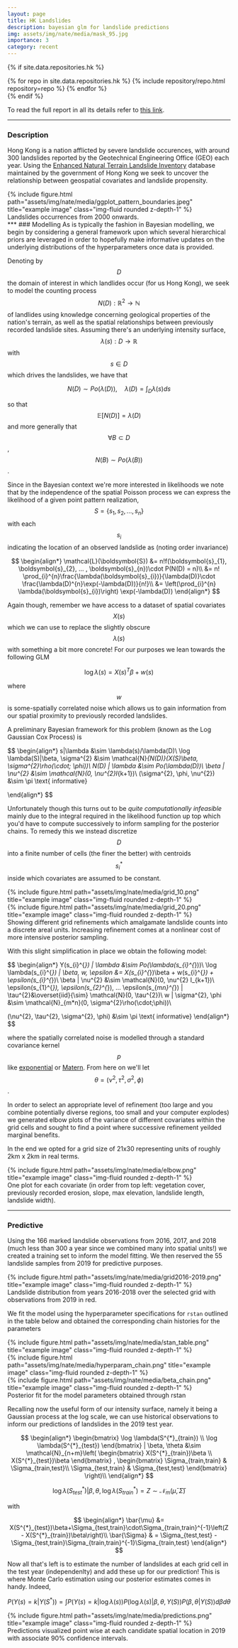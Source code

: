 ```yaml
---
layout: page
title: HK Landslides
description: bayesian glm for landslide predictions 
img: assets/img/nate/media/mask_95.jpg
importance: 3
category: recent
---
```

{% if site.data.repositories.hk %}
<div class="repositories d-flex flex-wrap flex-md-row flex-column justify-content-between align-items-center">
  {% for repo in site.data.repositories.hk %}
    {% include repository/repo.html repository=repo %}
  {% endfor %}
</div>
{% endif %}

To read the full report in all its details refer to [this link]("/assets/pdf/HongKongLandslides.pdf").

***
### Description
Hong Kong is a nation afflicted by severe landslide occurences, with around 300 landslides reported by the Geotechnical Engineering Office (GEO) each year.  Using the [Enhanced Natural Terrain Landslide Inventory](https://data.gov.hk/en-data/dataset/hk-cedd-csu-cedd-entli) database maintained by the government of Hong Kong we seek to uncover the relationship between geospatial covariates and landslide propensity. 

<div class="row justify-content-sm-center">
    <div class="col-sm-8 mt-3 mt-md-0">
        {% include figure.html path="assets/img/nate/media/ggplot_pattern_boundaries.jpeg" title="example image" class="img-fluid rounded z-depth-1" %}
    </div>
</div>
<div class="caption">
    Landslides occurrences from 2000 onwards. 
</div>
***
### Modelling
As is typically the fashion in Bayesian modelling, we begin by considering a general framework upon which several hierarchical priors are leveraged in order to hopefully make informative updates on the underlying distributions of the hyperparameters once data is provided. 

Denoting by $$D$$ the domain of interest in which landlides occur (for us Hong Kong), we seek to model the counting process $$N(D): \mathbb{R}^{2}\rightarrow \mathbb{N}$$ of landlides using knowledge concerning geological properties of the nation's terrain, as well as the spatial relationships between previously recorded landslide sites. Assuming there's an underlying intensity surface, $$\lambda(s):D\rightarrow \mathbb{R}$$ with $$s\in D$$ which drives the landslides, we have that 

$$ 
N(D) \sim Po(\lambda(D)), \quad \lambda(D) = \int_{D}\lambda(s)ds
$$

so that $$\mathbb{E}[N(D)] = \lambda(D)$$ and more generally that $$\forall B \subset D$$, $$N(B) \sim Po(\lambda(B))$$. 

Since in the Bayesian context we're more interested in likelihoods we note that by the independence of the spatial Poisson process we can express the likelihood of a given point pattern realization, $$S = \{s_{1}, s_{2},...,s_{n}\}$$ with each $$s_{i}$$ indicating the location of an observed landslide as (noting order invariance)

$$ 
\begin{align*}
    \mathcal{L}(\boldsymbol{S}) &= n!f(\boldsymbol{s}_{1}, \boldsymbol{s}_{2}, ... , \boldsymbol{s}_{n})\cdot P(N(D) = n)\\
    &= n! \prod_{i}^{n}\frac{\lambda(\boldsymbol{s}_{i})}{\lambda(D)}\cdot \frac{\lambda(D)^{n}\exp(-\lambda(D))}{n!}\\
    &= \left(\prod_{i}^{n} \lambda(\boldsymbol{s}_{i})\right) \exp(-\lambda(D))
\end{align*}
$$

Again though, remember we have access to a dataset of spatial covariates $$X(s)$$ which we can use to replace the slightly obscure $$\lambda(s)$$ with something a bit more concrete! For our purposes we lean towards the following GLM

$$
\log\lambda(s) = X(s)^{T}\beta+w(s)
$$

where $$w$$ is some-spatially correlated noise which allows us to gain information from our spatial proximity to previously recorded landslides. 

A preliminary Bayesian framework for this problem (known as the Log Gaussian Cox Process) is

$$
\begin{align*}
s|\lambda &\sim \lambda(s)/\lambda(D)\\
    \log \lambda(S)|\beta, \sigma^{2} &\sim \mathcal{N}_{N(D)}(X(S)\beta, \sigma^{2}\rho(\cdot; \phi))\\
    N(D) | \lambda &\sim Po(\lambda(D))\\
    \beta | \nu^{2} &\sim \mathcal{N}(0, 
    \nu^{2}I_{k+1})\\
    (\sigma^{2}, \phi, \nu^{2}) &\sim \pi \text{ informative}

\end{align*}
$$

Unfortunately though this turns out to be *quite computationally infeasible* mainly due to the integral required in the likelihood function up top which you'd have to compute successively to inform sampling for the posterior chains. To remedy this we instead discretize $$D$$ into a finite number of cells (the finer the better) with centroids $$s_{i}^{*}$$ inside which covariates are assumed to be constant. 

<div class="row justify-content-sm-center">
    <div class="col-sm mt-3 mt-md-0">
        {% include figure.html path="assets/img/nate/media/grid_10.png" title="example image" class="img-fluid rounded z-depth-1" %}
    </div>
    <div class="col-sm mt-3 mt-md-0">
        {% include figure.html path="assets/img/nate/media/grid_20.png" title="example image" class="img-fluid rounded z-depth-1" %}
    </div>
</div>
<div class="caption">
    Showing different grid refinements which amalgamate landslide counts into a discrete areal units. Increasing refinement comes at a nonlinear cost of more intensive posterior sampling. 
</div>

With this slight simplification in place we obtain the following model:

$$ 
\begin{align*}
Y(s_{i}^{*}) | \lambda &\sim Po(\lambda(s_{i}^{*}))\\
\log \lambda(s_{i}^{*}) | \beta, w, \epsilon &= X(s_{i}^{*})\beta + w(s_{i}^{*}) + \epsilon(s_{i}^{*})\\
\beta | \nu^{2} &\sim \mathcal{N}(0, \nu^{2} I_{k+1})\\
\epsilon(s_{1}^{*}), \epsilon(s_{2}^{*}), ... \epsilon(s_{m*n}^{*}) | \tau^{2}&\overset{iid}{\sim} \mathcal{N}(0, \tau^{2})\\
w | \sigma^{2}, \phi &\sim \mathcal{N}_{m*n}(0, \sigma^{2}\rho(\cdot;\phi))\\

(\nu^{2}, \tau^{2}, \sigma^{2}, \phi) &\sim \pi \text{ informative}
\end{align*}
$$

where the spatially correlated noise is modelled through a standard covariance kernel $$p$$ like [exponential](https://en.wikipedia.org/wiki/Covariance_function) or [Matern](https://en.wikipedia.org/wiki/Mat%C3%A9rn_covariance_function). From here on we'll let $$\theta = (\nu^{2}, \tau^{2}, \sigma^{2}, \phi) $$.

In order to select an appropriate level of refinement (too large and you combine potentially diverse regions, too small and your computer explodes) we generated elbow plots of the variance of different covariates within the grid cells and sought to find a point where successive refinement yeilded marginal benefits. 

In the end we opted for a grid size of 21x30 representing units of roughly 2km x 2km in real terms. 

<div class="row justify-content-sm-center">
    <div class="col-sm-8 mt-3 mt-md-0">
        {% include figure.html path="assets/img/nate/media/elbow.png" title="example image" class="img-fluid rounded z-depth-1" %}
    </div>
</div>
<div class="caption">
    One plot for each covariate (in order from top left: vegetation cover, previously recorded erosion, slope, max elevation, landslide length, landslide width). 
</div>

*** 
### Predictive 
Using the 166 marked landslide observations from 2016, 2017, and 2018 (much less than 300 a year since we combined many into spatial units!) we created a training set to inform the model fitting. We then reserved the 55 landslide samples from 2019 for predictive purposes. 

<div class="row justify-content-sm-center">
    <div class="col-sm-8 mt-3 mt-md-0">
        {% include figure.html path="assets/img/nate/media/grid2016-2019.png" title="example image" class="img-fluid rounded z-depth-1" %}
    </div>
</div>
<div class="caption">
    Landslide distribution from years 2016-2018 over the selected grid with observations from 2019 in red.
</div>

We fit the model using the hyperparameter specifications for `rstan` outlined in the table below and obtained the corresponding chain histories for the parameters

<div class="row justify-content-sm-center">
    <div class="col-sm-5 mt-3 mt-md-0">
        {% include figure.html path="assets/img/nate/media/stan_table.png" title="example image" class="img-fluid rounded z-depth-1" %}
    </div>
</div>

<div class="row justify-content-sm-center">
    <div class="col-sm mt-3 mt-md-0">
        {% include figure.html path="assets/img/nate/media/hyperparam_chain.png" title="example image" class="img-fluid rounded z-depth-1" %}
    </div>
    <div class="col-sm mt-3 mt-md-0">
        {% include figure.html path="assets/img/nate/media/beta_chain.png" title="example image" class="img-fluid rounded z-depth-1" %}
    </div>
</div>
<div class="caption">
    Posterior fit for the model parameters obtained through rstan 
</div>

Recalling now the useful form of our intensity surface, namely it being a Gaussian process at the log scale, we can use historical observations to inform our predictions of landslides in the 2019 test year.

$$
\begin{align*}
    \begin{bmatrix}
    \log \lambda(S^{*}_{train}) \\
    \log \lambda(S^{*}_{test})
    \end{bmatrix}
     | \beta, \theta &\sim \mathcal{N}_{n+m}\left(
     \begin{bmatrix}
    X(S^{*}_{train})\beta \\
    X(S^{*}_{test})\beta
    \end{bmatrix}
    , \begin{bmatrix}
        \Sigma_{train,train} & \Sigma_{train,test}\\
        \Sigma_{test,train} & \Sigma_{test,test}
    \end{bmatrix}
    \right)\\
\end{align*}
$$

$$
 \log \lambda(S^{*}_{test}) | \beta, \theta, \log \lambda(S^{*}_{train}) = Z \sim \mathcal{N}_{m}\left(\bar{\mu}, \bar{\Sigma} \right)
$$

with 

$$
\begin{align*}
\bar{\mu} &= X(S^{*}_{test})\beta+\Sigma_{test,train}\cdot\Sigma_{train,train}^{-1}\left(Z - X(S^{*}_{train})\beta\right)\\
    \bar{\Sigma} & = \Sigma_{test,test} - \Sigma_{test,train}\Sigma_{train,train}^{-1}\Sigma_{train,test}
\end{align*}
$$

Now all that's left is to estimate the number of landslides at each grid cell in the test year (independenlty) and add these up for our prediction!  This is where Monte Carlo estimation using our posterior estimates comes in handy.  Indeed, 

$$
P(Y(s) = k | Y(S^{*})) = \int P(Y(s) = k| \log \lambda(s))P(\log \lambda(s) | \beta, \theta, Y(S))P(\beta, \theta | Y(S))d\beta d\theta
$$

<div class="row justify-content-sm-center">
    <div class="col-sm-8 mt-3 mt-md-0">
        {% include figure.html path="assets/img/nate/media/predictions.png" title="example image" class="img-fluid rounded z-depth-1" %}
    </div>
</div>
<div class="caption">
    Predictions visualized point wise at each candidate spatial location in 2019 with associate 90% confidence intervals. 
</div>

